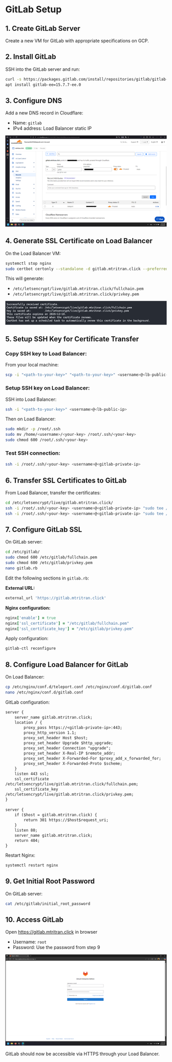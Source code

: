 # GitLab Setup

## 1. Create GitLab Server

Create a new VM for GitLab with appropriate specifications on GCP.

## 2. Install GitLab

SSH into the GitLab server and run:

```bash
curl -s https://packages.gitlab.com/install/repositories/gitlab/gitlab-ee/script.deb.sh | sudo bash
apt install gitlab-ee=15.7.7-ee.0
```

## 3. Configure DNS

Add a new DNS record in Cloudflare:
- Name: `gitlab`
- IPv4 address: Load Balancer static IP

![Gitlab Configure](screenshots/config-gitlab.png)

## 4. Generate SSL Certificate on Load Balancer

On the Load Balancer VM:

```bash
systemctl stop nginx
sudo certbot certonly --standalone -d gitlab.mtritran.click --preferred-challenges http --agree-tos -m <your-email@example.com> --keep-until-expiring
```

This will generate:
- `/etc/letsencrypt/live/gitlab.mtritran.click/fullchain.pem`
- `/etc/letsencrypt/live/gitlab.mtritran.click/privkey.pem`

![Pem](screenshots/pem.png)

## 5. Setup SSH Key for Certificate Transfer

### Copy SSH key to Load Balancer:

From your local machine:
```bash
scp -i "<path-to-your-key>" "<path-to-your-key>" <username>@<lb-public-ip>:/home/<username>/
```

### Setup SSH key on Load Balancer:

SSH into Load Balancer:
```bash
ssh -i "<path-to-your-key>" <username>@<lb-public-ip>
```

Then on Load Balancer:
```bash
sudo mkdir -p /root/.ssh
sudo mv /home/<username>/<your-key> /root/.ssh/<your-key>
sudo chmod 600 /root/.ssh/<your-key>
```

### Test SSH connection:
```bash
ssh -i /root/.ssh/<your-key> <username>@<gitlab-private-ip>
```

## 6. Transfer SSL Certificates to GitLab

From Load Balancer, transfer the certificates:

```bash
cd /etc/letsencrypt/live/gitlab.mtritran.click/
ssh -i /root/.ssh/<your-key> <username>@<gitlab-private-ip> "sudo tee /etc/gitlab/fullchain.pem > /dev/null" < fullchain.pem
ssh -i /root/.ssh/<your-key> <username>@<gitlab-private-ip> "sudo tee /etc/gitlab/privkey.pem > /dev/null" < privkey.pem
```

## 7. Configure GitLab SSL

On GitLab server:

```bash
cd /etc/gitlab/
sudo chmod 600 /etc/gitlab/fullchain.pem
sudo chmod 600 /etc/gitlab/privkey.pem
nano gitlab.rb
```

Edit the following sections in `gitlab.rb`:

**External URL:**
```ruby
external_url 'https://gitlab.mtritran.click'
```

**Nginx configuration:**
```ruby
nginx['enable'] = true
nginx['ssl_certificate'] = "/etc/gitlab/fullchain.pem"
nginx['ssl_certificate_key'] = "/etc/gitlab/privkey.pem"
```

Apply configuration:
```bash
gitlab-ctl reconfigure
```

## 8. Configure Load Balancer for GitLab

On Load Balancer:

```bash
cp /etc/nginx/conf.d/teleport.conf /etc/nginx/conf.d/gitlab.conf
nano /etc/nginx/conf.d/gitlab.conf
```

GitLab configuration:
```nginx
server {
    server_name gitlab.mtritran.click;
    location / {
        proxy_pass https://<gitlab-private-ip>:443;
        proxy_http_version 1.1;
        proxy_set_header Host $host;
        proxy_set_header Upgrade $http_upgrade;
        proxy_set_header Connection "upgrade";
        proxy_set_header X-Real-IP $remote_addr;
        proxy_set_header X-Forwarded-For $proxy_add_x_forwarded_for;
        proxy_set_header X-Forwarded-Proto $scheme;
    }
    listen 443 ssl;
    ssl_certificate /etc/letsencrypt/live/gitlab.mtritran.click/fullchain.pem;
    ssl_certificate_key /etc/letsencrypt/live/gitlab.mtritran.click/privkey.pem;
}

server {
    if ($host = gitlab.mtritran.click) {
        return 301 https://$host$request_uri;
    }
    listen 80;
    server_name gitlab.mtritran.click;
    return 404;
}
```

Restart Nginx:
```bash
systemctl restart nginx
```

## 9. Get Initial Root Password

On GitLab server:
```bash
cat /etc/gitlab/initial_root_password
```

## 10. Access GitLab

Open https://gitlab.mtritran.click in browser
- Username: `root`
- Password: Use the password from step 9

![Gitlab Login](screenshots/gitlab-login.png)

GitLab should now be accessible via HTTPS through your Load Balancer.